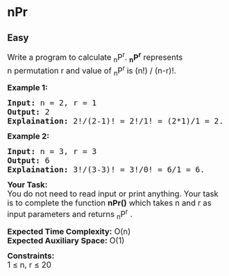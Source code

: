 # nPr
## Easy
<div class="problems_problem_content__Xm_eO"><p><span style="font-size:18px">Write a program to calculate <sub>n</sub>P<sup>r</sup>.&nbsp;<strong><sub>n</sub>P<sup>r</sup></strong> represents n&nbsp;permutation&nbsp;r and value of <sub>n</sub>P<sup>r </sup>is (n!) / (n-r)!.</span></p>

<p><strong><span style="font-size:18px">Example 1:</span></strong></p>

<pre><span style="font-size:18px"><strong>Input:</strong> n = 2, r = 1
<strong>Output:</strong> 2
<strong>Explaination:</strong> 2!/(2-1)! = 2!/1! = (2*1)/1 = 2.</span></pre>

<p><strong><span style="font-size:18px">Example 2:</span></strong></p>

<pre><span style="font-size:18px"><strong>Input:</strong> n = 3, r = 3
<strong>Output:</strong> 6
<strong>Explaination:</strong> 3!/(3-3)! = 3!/0! = 6/1 = 6.</span></pre>

<p><span style="font-size:18px"><strong>Your Task:</strong><br>
You do not need to read input or print anything. Your task is to complete the function <strong>nPr()</strong> which takes n and r as input parameters and returns <sub>n</sub>P<sup>r</sup>&nbsp;.</span></p>

<p><span style="font-size:18px"><strong>Expected Time Complexity:</strong> O(n)<br>
<strong>Expected Auxiliary Space:</strong> O(1)</span></p>

<p><span style="font-size:18px"><strong>Constraints:</strong><br>
1 ≤ n, r ≤ 20</span></p>
</div>